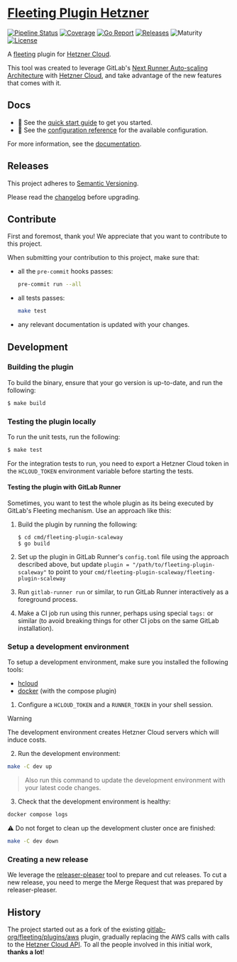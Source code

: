 # [Fleeting Plugin Hetzner](https://github.com/aslafy-z/gitlab-fleeting-plugin-scaleway)

[![Pipeline Status](https://github.com/aslafy-z/gitlab-fleeting-plugin-scaleway/badges/main/pipeline.svg)](https://github.com/aslafy-z/gitlab-fleeting-plugin-scaleway/-/pipelines?scope=branches&ref=main)
[![Coverage](https://github.com/aslafy-z/gitlab-fleeting-plugin-scaleway/badges/main/coverage.svg?job=test)](https://github.com/aslafy-z/gitlab-fleeting-plugin-scaleway/-/pipelines?scope=branches&ref=main)
[![Go Report](https://goreportcard.com/badge/github.com/aslafy-z/gitlab-fleeting-plugin-scaleway)](https://goreportcard.com/report/github.com/aslafy-z/gitlab-fleeting-plugin-scaleway)
[![Releases](https://img.shields.io/gitlab/v/release/hetznercloud%2Ffleeting-plugin-scaleway)](https://github.com/aslafy-z/gitlab-fleeting-plugin-scaleway/-/releases)
![Maturity](https://img.shields.io/badge/maturity-general%20availability-yellow)
[![License](https://img.shields.io/gitlab/license/hetznercloud%2Ffleeting-plugin-scaleway)](https://github.com/aslafy-z/gitlab-fleeting-plugin-scaleway/-/blob/main/LICENSE)

A [fleeting](https://gitlab.com/gitlab-org/fleeting/fleeting) plugin for [Hetzner Cloud](https://www.hetzner.com/cloud/).

This tool was created to leverage GitLab's [Next Runner Auto-scaling Architecture](https://handbook.gitlab.com/handbook/engineering/architecture/design-documents/runner_scaling/) with [Hetzner Cloud](https://www.hetzner.com/cloud/), and take advantage of the new features that comes with it.

## Docs

- :rocket: See the [quick start guide](docs/guides/quickstart.md) to get you started.
- :book: See the [configuration reference](docs/reference/configuration.md) for the available configuration.

For more information, see the [documentation](docs/).

## Releases

This project adheres to [Semantic Versioning](https://semver.org/spec/v2.0.0.html).

Please read the [changelog](CHANGELOG.md) before upgrading.

## Contribute

First and foremost, thank you! We appreciate that you want to contribute to this project.

When submitting your contribution to this project, make sure that:

- all the `pre-commit` hooks passes:

  ```bash
  pre-commit run --all
  ```

- all tests passes:

  ```bash
  make test
  ```

- any relevant documentation is updated with your changes.

## Development

### Building the plugin

To build the binary, ensure that your go version is up-to-date, and run the following:

```sh
$ make build
```

### Testing the plugin locally

To run the unit tests, run the following:

```sh
$ make test
```

For the integration tests to run, you need to export a Hetzner Cloud token in the `HCLOUD_TOKEN` environment variable before starting the tests.

#### Testing the plugin with GitLab Runner

Sometimes, you want to test the whole plugin as its being executed by GitLab's Fleeting mechanism.
Use an approach like this:

1. Build the plugin by running the following:

   ```shell
   $ cd cmd/fleeting-plugin-scaleway
   $ go build
   ```

1. Set up the plugin in GitLab Runner's `config.toml` file using the approach described above, but
   update `plugin = "/path/to/fleeting-plugin-scaleway"` to point to your
   `cmd/fleeting-plugin-scaleway/fleeting-plugin-scaleway`

1. Run `gitlab-runner run` or similar, to run GitLab Runner interactively as a foreground process.

1. Make a CI job run using this runner, perhaps using special `tags:` or similar (to avoid breaking
   things for other CI jobs on the same GitLab installation).

### Setup a development environment

To setup a development environment, make sure you installed the following tools:

- [hcloud](https://github.com/hetznercloud/cli)
- [docker](https://www.docker.com/) (with the compose plugin)

1. Configure a `HCLOUD_TOKEN` and a `RUNNER_TOKEN` in your shell session.

> [!WARNING]
> The development environment creates Hetzner Cloud servers which will induce costs.

2. Run the development environment:

```sh
make -C dev up
```

> Also run this command to update the development environment with your latest code changes.

3. Check that the development environment is healthy:

```sh
docker compose logs
```

⚠️ Do not forget to clean up the development cluster once are finished:

```sh
make -C dev down
```

### Creating a new release

We leverage the [releaser-pleaser](https://github.com/apricote/releaser-pleaser) tool to
prepare and cut releases. To cut a new release, you need to merge the Merge Request that
was prepared by releaser-pleaser.

## History

The project started out as a fork of the existing [gitlab-org/fleeting/plugins/aws](https://github.com/aslafy-z/gitlab-fleeting-plugin-scaleway/-/commit/5c71bcde58f5eb1272828bf34051b02510e7f0de) plugin, gradually replacing the AWS calls with calls to the [Hetzner Cloud API](https://github.com/hetznercloud/hcloud-go). To all the people involved in this initial work, **thanks a lot**!
